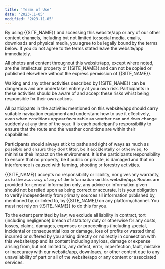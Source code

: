 ```yaml
---
title: 'Terms of Use'
date: '2023-11-05'
modified: '2023-11-05'
---
```


By using {{SITE_NAME}} and accessing this website/app or any of our other content channels, including but not limited to: social media, emails, downloads and physical media, you agree to be legally bound by the terms below. If you do not agree to the terms stated leave the website/app immediately.

All photos and content throughout this website/app, except where noted, are the intellectual property of {{SITE_NAME}} and can not be copied or published elsewhere without the express permission of {{SITE_NAME}}.

Walking and any other activities described by {{SITE_NAME}} can be dangerous and are undertaken entirely at your own risk. Participants in these activities should be aware of and accept these risks whilst being responsible for their own actions.

All participants in the activities mentioned on this website/app should carry suitable navigation equipment and understand how to use it effectively, even when conditions appear favourable as weather can and does change suddenly at any time of the year. It is each participant's responsibility to ensure that the route and the weather conditions are within their capabilities.

Participants should always stick to paths and right of ways as much as possible and ensure they don't litter, be it accidentally or otherwise, to minimise their impact on the environment. It is the participants responsibility to ensure that no property, be it public or private, is damaged and that no interference is caused with farming, shooting or forestry activities.

{{SITE_NAME}} accepts no responsibility or liability, nor gives any warranty, as to the accuracy of any of the information on this website/app. Routes are provided for general information only, any advice or information given should not be relied upon as being correct or accurate. It is your obligation to verify independently from primary sources all information published by, mentioned by, or linked to, by {{SITE_NAME}} on any platform/channel. You must not rely on {{SITE_NAME}} to do this for you.

To the extent permitted by law, we exclude all liability in contract, tort (including negligence) breach of statutory duty or otherwise for any costs, losses, claims, damages, expenses or proceedings (including special, incidental or consequential loss or damage, loss of profits or wasted time) incurred or suffered by you arising directly or indirectly in connection with this website/app and its content including any loss, damage or expense arising from, but not limited to, any defect, error, imperfection, fault, mistake or inaccuracy with our website/app, downloads, or other content due to any unavailability of part or all of the website/app or any content or associated services.
